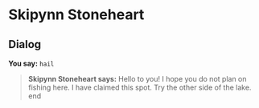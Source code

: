 # Skipynn Stoneheart


## Dialog

**You say:** `hail`



>**Skipynn Stoneheart says:** Hello to you! I hope you do not plan on fishing here. I have claimed this spot. Try the other side of the lake.
end
